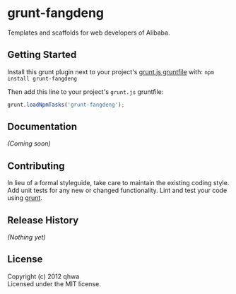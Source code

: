 # grunt-fangdeng

Templates and scaffolds for web developers of Alibaba.

## Getting Started
Install this grunt plugin next to your project's [grunt.js gruntfile][getting_started] with: `npm install grunt-fangdeng`

Then add this line to your project's `grunt.js` gruntfile:

```javascript
grunt.loadNpmTasks('grunt-fangdeng');
```

[grunt]: http://gruntjs.com/
[getting_started]: https://github.com/gruntjs/grunt/blob/master/docs/getting_started.md

## Documentation
_(Coming soon)_

## Contributing
In lieu of a formal styleguide, take care to maintain the existing coding style. Add unit tests for any new or changed functionality. Lint and test your code using [grunt][grunt].

## Release History
_(Nothing yet)_

## License
Copyright (c) 2012 qhwa  
Licensed under the MIT license.
